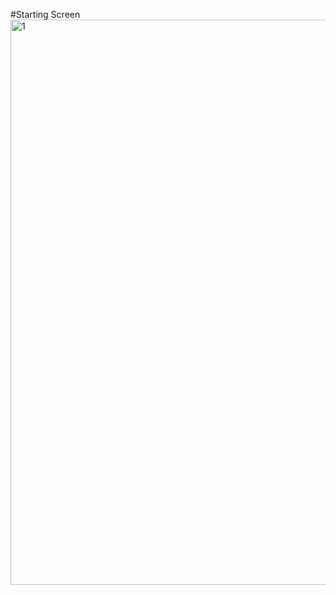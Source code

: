 #Starting Screen
<img width="904" alt="1" src="https://github.com/Abhishek-0899/Basic-Website/assets/91514847/a7948878-8e3c-4ce5-a75e-4bb72da31d6f">
